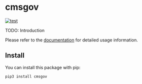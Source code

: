 # cmsgov

[![test](https://github.com/enorganic/cmsgov/actions/workflows/test.yml/badge.svg?branch=main)](https://github.com/enorganic/cmsgov/actions/workflows/test.yml)

TODO: Introduction

Please refer to the [documentation](https://cmsgov.enorganic.org) for
detailed usage information.

## Install

You can install this package with pip:

```bash
pip3 install cmsgov
```
